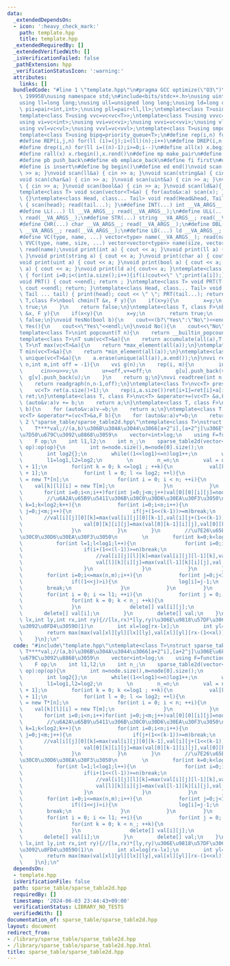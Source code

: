 ```yaml
---
data:
  _extendedDependsOn:
  - icon: ':heavy_check_mark:'
    path: template.hpp
    title: template.hpp
  _extendedRequiredBy: []
  _extendedVerifiedWith: []
  _isVerificationFailed: false
  _pathExtension: hpp
  _verificationStatusIcon: ':warning:'
  attributes:
    links: []
  bundledCode: "#line 1 \"template.hpp\"\n#pragma GCC optimize(\"O3\")\n#define dbg(...)\
    \ 199958\nusing namespace std;\n#include<bits/stdc++.h>\nusing uint=unsigned;\n\
    using ll=long long;\nusing ull=unsigned long long;\nusing ld=long double;\nusing\
    \ pii=pair<int,int>;\nusing pll=pair<ll,ll>;\ntemplate<class T>using vc=vector<T>;\n\
    template<class T>using vvc=vc<vc<T>>;\ntemplate<class T>using vvvc=vvc<vc<T>>;\n\
    using vi=vc<int>;\nusing vvi=vc<vi>;\nusing vvvi=vc<vvi>;\nusing vl=vc<ll>;\n\
    using vvl=vc<vl>;\nusing vvvl=vc<vvl>;\ntemplate<class T>using smpq=priority_queue<T,vector<T>,greater<T>>;\n\
    template<class T>using bipq=priority_queue<T>;\n#define rep(i,n) for(ll (i)=0;i<(ll)(n);i++)\n\
    #define REP(i,j,n) for(ll (i)=(j);i<(ll)(n);i++)\n#define DREP(i,n,m) for(ll (i)=(n);i>=(m);i--)\n\
    #define drep(i,n) for(ll i=((n)-1);i>=0;i--)\n#define all(x) x.begin(),x.end()\n\
    #define rall(x) x.rbegin(),x.rend()\n#define mp make_pair\n#define mt make_tuple\n\
    #define pb push_back\n#define eb emplace_back\n#define fi first\n#define se second\n\
    #define is insert\n#define bg begin()\n#define ed end()\nvoid scan(int&a) { cin\
    \ >> a; }\nvoid scan(ll&a) { cin >> a; }\nvoid scan(string&a) { cin >> a; }\n\
    void scan(char&a) { cin >> a; }\nvoid scan(uint&a) { cin >> a; }\nvoid scan(ull&a)\
    \ { cin >> a; }\nvoid scan(bool&a) { cin >> a; }\nvoid scan(ld&a){ cin>> a;}\n\
    template<class T> void scan(vector<T>&a) { for(auto&x:a) scan(x); }\nvoid read()\
    \ {}\ntemplate<class Head, class... Tail> void read(Head&head, Tail&... tail)\
    \ { scan(head); read(tail...); }\n#define INT(...) int __VA_ARGS__; read(__VA_ARGS__);\n\
    #define LL(...) ll __VA_ARGS__; read(__VA_ARGS__);\n#define ULL(...) ull __VA_ARGS__;\
    \ read(__VA_ARGS__);\n#define STR(...) string __VA_ARGS__; read(__VA_ARGS__);\n\
    #define CHR(...) char __VA_ARGS__; read(__VA_ARGS__);\n#define DBL(...) double\
    \ __VA_ARGS__; read(__VA_ARGS__);\n#define LD(...) ld __VA_ARGS__; read(__VA_ARGS__);\n\
    #define VC(type, name, ...) vector<type> name(__VA_ARGS__); read(name);\n#define\
    \ VVC(type, name, size, ...) vector<vector<type>> name(size, vector<type>(__VA_ARGS__));\
    \ read(name);\nvoid print(int a) { cout << a; }\nvoid print(ll a) { cout << a;\
    \ }\nvoid print(string a) { cout << a; }\nvoid print(char a) { cout << a; }\n\
    void print(uint a) { cout << a; }\nvoid print(bool a) { cout << a; }\nvoid print(ull\
    \ a) { cout << a; }\nvoid print(ld a){ cout<< a; }\ntemplate<class T> void print(vector<T>a)\
    \ { for(int i=0;i<(int)a.size();i++){if(i)cout<<\" \";print(a[i]);}cout<<endl;}\n\
    void PRT() { cout <<endl; return ; }\ntemplate<class T> void PRT(T a) { print(a);\
    \ cout <<endl; return; }\ntemplate<class Head, class... Tail> void PRT(Head head,\
    \ Tail ... tail) { print(head); cout << \" \"; PRT(tail...); return; }\ntemplate<class\
    \ T,class F>\nbool chmin(T &x, F y){\n    if(x>y){\n        x=y;\n        return\
    \ true;\n    }\n    return false;\n}\ntemplate<class T, class F>\nbool chmax(T\
    \ &x, F y){\n    if(x<y){\n        x=y;\n        return true;\n    }\n    return\
    \ false;\n}\nvoid YesNo(bool b){\n    cout<<(b?\"Yes\":\"No\")<<endl;\n}\nvoid\
    \ Yes(){\n    cout<<\"Yes\"<<endl;\n}\nvoid No(){\n    cout<<\"No\"<<endl;\n}\n\
    template<class T>\nint popcount(T n){\n    return __builtin_popcount(n);\n}\n\
    template<class T>\nT sum(vc<T>&a){\n    return accumulate(all(a),T(0));\n}\ntemplate<class\
    \ T>\nT max(vc<T>&a){\n    return *max_element(all(a));\n}\ntemplate<class T>\n\
    T min(vc<T>&a){\n    return *min_element(all(a));\n}\ntemplate<class T>\nvoid\
    \ unique(vc<T>&a){\n    a.erase(unique(all(a)),a.end());\n}\nvvi readgraph(int\
    \ n,int m,int off = -1){\n    vvi g(n);\n    rep(i, m){\n        int u,v;\n  \
    \      cin>>u>>v;\n        u+=off,v+=off;\n        g[u].push_back(v);\n      \
    \  g[v].push_back(u);\n    }\n    return g;\n}\nvvi readtree(int n,int off=-1){\n\
    \    return readgraph(n,n-1,off);\n}\ntemplate<class T>\nvc<T> presum(vc<T> &a){\n\
    \    vc<T> ret(a.size()+1);\n    rep(i,a.size())ret[i+1]=ret[i]+a[i];\n    return\
    \ ret;\n}\ntemplate<class T, class F>\nvc<T> &operator+=(vc<T> &a,F b){\n    for\
    \ (auto&v:a)v += b;\n    return a;\n}\ntemplate<class T, class F>\nvc<T> &operator-=(vc<T>&a,F\
    \ b){\n    for (auto&v:a)v-=b;\n    return a;\n}\ntemplate<class T, class F>\n\
    vc<T> &operator*=(vc<T>&a,F b){\n    for (auto&v:a)v*=b;\n    return a;\n}\n#line\
    \ 2 \"sparse_table/sparse_table2d.hpp\"\ntemplate<class T>\nstruct sparse_table2d{\n\
    \    T****val;//(a,b)\u306B\u304A\u3044\u3066[a+2^i],[a+2^j]\u306E\u6F14\u7B97\
    \u7D50\u679C\u3092\u8868\u3059\n    vector<int>log;\n    using F=function<T(T,T)>;\n\
    \    F op;\n    int l1,l2;\n    int n_;\n    sparse_table2d(vector<vector<T>>node,F\
    \ op):op(op){\n        int n=node.size(),m=node[0].size();\n        int log1{};\n\
    \        int log2{};\n        while((1<<log1)<=n)log1++;\n        while((1<<log2)<=m)log2++;\n\
    \        l1=log1,l2=log2;\n        \n        n_=n;\n        val = new T***[log1\
    \ + 1];\n        for(int k = 0; k <=log1 ; ++k){\n            val[k] = new T**[log2\
    \ + 1];\n            for(int l = 0; l <= log2; ++l){\n                val[k][l]\
    \ = new T*[n];\n                for(int i = 0; i < n; ++i){\n                \
    \    val[k][l][i] = new T[m];\n                }\n            }\n        }\n \
    \       for(int i=0;i<n;i++)for(int j=0;j<m;j++)val[0][0][i][j]=node[i][j];\n\
    \        //\u6A2A\u65B9\u5411\u306B\u30C0\u30D6\u30EA\u30F3\u3050\n        for(int\
    \ k=1;k<log2;k++){\n            for(int i=0;i<n;i++){\n                for(int\
    \ j=0;j<m;j++){\n                    if(j+(1<<(k-1))>=m)break;\n             \
    \       //val[i][j][0][k]=max(val[i][j][0][k-1],val[i][j+(1<<(k-1))][0][k-1]);\n\
    \                    val[0][k][i][j]=max(val[0][k-1][i][j],val[0][k-1][i][j+(1<<(k-1))]);\n\
    \                }\n            }\n        }\n        //\u7E26\u65B9\u5411\u3078\
    \u30C0\u30D6\u30EA\u30F3\u3050\n        \n        for(int k=0;k<log2;k++){\n \
    \           for(int l=1;l<log1;l++){\n                for(int i=0;i<n;i++){\n\
    \                    if(i+(1<<(l-1))>=n)break;\n                    for(int j=0;j<m;j++){\n\
    \                        //val[i][j][l][k]=max(val[i][j][l-1][k],val[i+(1<<(l-1))][j][l-1][k]);\n\
    \                        val[l][k][i][j]=max(val[l-1][k][i][j],val[l-1][k][i+(1<<(l-1))][j]);\n\
    \                    }\n                }\n            }\n        }\n        log.resize(max(n,m)+1);\n\
    \        for(int i=0;i<=max(n,m);i++){\n            for(int j=0;j<10000;j++){\n\
    \                if((1<<j)>i){\n                    log[i]=j-1;\n            \
    \        break;\n                }\n            }\n         }\n    }\n    ~sparse_table2d(){\n\
    \        for(int i = 0; i <= l1; ++i){\n            for(int j = 0; j <= l2; ++j){\n\
    \                for(int k = 0; k < n_; ++k){\n                    delete[] val[i][j][k];\n\
    \                }\n                delete[] val[i][j];\n            }\n     \
    \       delete[] val[i];\n        }\n        delete[] val;\n    }\n    T query(int\
    \ lx,int ly,int rx,int ry){//[lx,rx)*[ly,ry)\u306E\u9818\u57DF\u306Eop\u7D50\u679C\
    \u3092\u8FD4\u3059O(1)\n        int xl=log[rx-lx];\n        int yl=log[ry-ly];\n\
    \        return max(max(val[xl][yl][lx][ly],val[xl][yl][rx-(1<<xl)][ly]),max(val[xl][yl][lx][ry-(1<<yl)],val[xl][yl][rx-(1<<xl)][ry-(1<<yl)]));\n\
    \    }\n};\n"
  code: "#include\"template.hpp\"\ntemplate<class T>\nstruct sparse_table2d{\n   \
    \ T****val;//(a,b)\u306B\u304A\u3044\u3066[a+2^i],[a+2^j]\u306E\u6F14\u7B97\u7D50\
    \u679C\u3092\u8868\u3059\n    vector<int>log;\n    using F=function<T(T,T)>;\n\
    \    F op;\n    int l1,l2;\n    int n_;\n    sparse_table2d(vector<vector<T>>node,F\
    \ op):op(op){\n        int n=node.size(),m=node[0].size();\n        int log1{};\n\
    \        int log2{};\n        while((1<<log1)<=n)log1++;\n        while((1<<log2)<=m)log2++;\n\
    \        l1=log1,l2=log2;\n        \n        n_=n;\n        val = new T***[log1\
    \ + 1];\n        for(int k = 0; k <=log1 ; ++k){\n            val[k] = new T**[log2\
    \ + 1];\n            for(int l = 0; l <= log2; ++l){\n                val[k][l]\
    \ = new T*[n];\n                for(int i = 0; i < n; ++i){\n                \
    \    val[k][l][i] = new T[m];\n                }\n            }\n        }\n \
    \       for(int i=0;i<n;i++)for(int j=0;j<m;j++)val[0][0][i][j]=node[i][j];\n\
    \        //\u6A2A\u65B9\u5411\u306B\u30C0\u30D6\u30EA\u30F3\u3050\n        for(int\
    \ k=1;k<log2;k++){\n            for(int i=0;i<n;i++){\n                for(int\
    \ j=0;j<m;j++){\n                    if(j+(1<<(k-1))>=m)break;\n             \
    \       //val[i][j][0][k]=max(val[i][j][0][k-1],val[i][j+(1<<(k-1))][0][k-1]);\n\
    \                    val[0][k][i][j]=max(val[0][k-1][i][j],val[0][k-1][i][j+(1<<(k-1))]);\n\
    \                }\n            }\n        }\n        //\u7E26\u65B9\u5411\u3078\
    \u30C0\u30D6\u30EA\u30F3\u3050\n        \n        for(int k=0;k<log2;k++){\n \
    \           for(int l=1;l<log1;l++){\n                for(int i=0;i<n;i++){\n\
    \                    if(i+(1<<(l-1))>=n)break;\n                    for(int j=0;j<m;j++){\n\
    \                        //val[i][j][l][k]=max(val[i][j][l-1][k],val[i+(1<<(l-1))][j][l-1][k]);\n\
    \                        val[l][k][i][j]=max(val[l-1][k][i][j],val[l-1][k][i+(1<<(l-1))][j]);\n\
    \                    }\n                }\n            }\n        }\n        log.resize(max(n,m)+1);\n\
    \        for(int i=0;i<=max(n,m);i++){\n            for(int j=0;j<10000;j++){\n\
    \                if((1<<j)>i){\n                    log[i]=j-1;\n            \
    \        break;\n                }\n            }\n         }\n    }\n    ~sparse_table2d(){\n\
    \        for(int i = 0; i <= l1; ++i){\n            for(int j = 0; j <= l2; ++j){\n\
    \                for(int k = 0; k < n_; ++k){\n                    delete[] val[i][j][k];\n\
    \                }\n                delete[] val[i][j];\n            }\n     \
    \       delete[] val[i];\n        }\n        delete[] val;\n    }\n    T query(int\
    \ lx,int ly,int rx,int ry){//[lx,rx)*[ly,ry)\u306E\u9818\u57DF\u306Eop\u7D50\u679C\
    \u3092\u8FD4\u3059O(1)\n        int xl=log[rx-lx];\n        int yl=log[ry-ly];\n\
    \        return max(max(val[xl][yl][lx][ly],val[xl][yl][rx-(1<<xl)][ly]),max(val[xl][yl][lx][ry-(1<<yl)],val[xl][yl][rx-(1<<xl)][ry-(1<<yl)]));\n\
    \    }\n};\n"
  dependsOn:
  - template.hpp
  isVerificationFile: false
  path: sparse_table/sparse_table2d.hpp
  requiredBy: []
  timestamp: '2024-06-03 23:44:43+09:00'
  verificationStatus: LIBRARY_NO_TESTS
  verifiedWith: []
documentation_of: sparse_table/sparse_table2d.hpp
layout: document
redirect_from:
- /library/sparse_table/sparse_table2d.hpp
- /library/sparse_table/sparse_table2d.hpp.html
title: sparse_table/sparse_table2d.hpp
---
```

